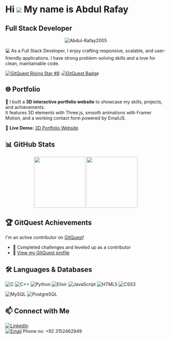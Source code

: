 Hi ![](https://user-images.githubusercontent.com/18350557/176309783-0785949b-9127-417c-8b55-ab5a4333674e.gif) My name is Abdul Rafay
===================================================================================================================================


Full Stack Developer
--------------------
 <p align="center"> <img src="https://komarev.com/ghpvc/?username=Abdul-Rafay2005" alt="Abdul-Rafay2005" /> 
</a>

💻 As a Full Stack Developer, I enjoy crafting responsive, scalable, and user-friendly applications. I have strong problem-solving skills and a love for clean, maintainable code.

[![GitQuest Rising Star #8](https://gitquest.dev/api/badges?type=ranking&rank=8&theme=dark)](https://gitquest.dev/player/Abdul-Rafay2005)
<a href="https://gitquest.dev/player/Abdul-Rafay2005" target="_blank"><img src="https://gitquest.dev/api/badges?type=ranking&rank=51&theme=dark" style="border-radius: 11px;" alt="GitQuest Badge"></a>

## 🌐 Portfolio

🚀 I built a **3D interactive portfolio website** to showcase my skills, projects, and achievements.  
It features 3D elements with Three.js, smooth animations with Framer Motion, and a working contact form powered by EmailJS.  

🔗 **Live Demo:** [3D Portfolio Website](https://3-d-portfolio-seven-kappa.vercel.app/)  


## 📊 GitHub Stats

<p align="center">
  <img height="160em" src="https://github-readme-stats-eight-theta.vercel.app/api?username=Abdul-Rafay2005&show_icons=true&theme=classic&include_all_commits=true&count_private=true" />
  <img height="160em" src="https://github-readme-stats-eight-theta.vercel.app/api/top-langs/?username=Abdul-Rafay2005&layout=compact&langs_count=8&theme=classic" />
</p>


## 🏆 GitQuest Achievements

I'm an active contributor on [GitQuest](https://gitquest.dev/player/Abdul-Rafay2005)!

- 🧩 Completed challenges and leveled up as a contributor  
- 🚀 [View my GitQuest profile](https://gitquest.dev/player/Abdul-Rafay2005)


## 🛠️ Languages & Databases

![C](https://img.shields.io/badge/C-00599C?style=flat&logo=c&logoColor=white)
![C++](https://img.shields.io/badge/C++-00599C?style=flat&logo=c%2B%2B&logoColor=white)
![Python](https://img.shields.io/badge/Python-3776AB?style=flat&logo=python&logoColor=white)
![Elixir](https://img.shields.io/badge/Elixir-4B275F?style=flat&logo=elixir&logoColor=white)
![JavaScript](https://img.shields.io/badge/JavaScript-F7DF1E?style=flat&logo=javascript&logoColor=black)
![HTML5](https://img.shields.io/badge/HTML5-E34F26?style=flat&logo=html5&logoColor=white)
![CSS3](https://img.shields.io/badge/CSS3-1572B6?style=flat&logo=css3&logoColor=white)

![MySQL](https://img.shields.io/badge/MySQL-4479A1?style=flat&logo=mysql&logoColor=white)
![PostgreSQL](https://img.shields.io/badge/PostgreSQL-4169E1?style=flat&logo=postgresql&logoColor=white)


## 📫 Connect with Me

[![LinkedIn](https://img.shields.io/badge/LinkedIn-blue?style=flat&logo=linkedin&logoColor=white)](https://www.linkedin.com/in/abdul-rafay-18bab5356/)  
[![Email](https://img.shields.io/badge/Gmail-D14836?style=flat&logo=gmail&logoColor=white)](mailto:mrabdulrafay7788@gmail.com)
Phone no: +92 3152462949
